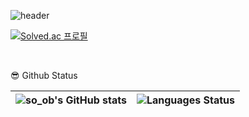 ![header](https://capsule-render.vercel.app/api?type=waving&height=300&color=gradient&text=Hello,%20I'm%20Soobin%20🙌🏻)

[![Solved.ac 프로필](http://mazassumnida.wtf/api/generate_badge?boj=dhrtnqls0535)](https://solved.ac/dhrtnqls0535)

<br />

😎 Github Status

| ![so_ob's GitHub stats](https://github-readme-stats.vercel.app/api?username=endura0535&show_icons=true&theme=vue&hide_border=true) | ![Languages Status](https://github-readme-stats.vercel.app/api/top-langs/?username=endura0535&layout=compact&theme=vue&hide_border=true) |
| ------------- | ------------- |

<br />

